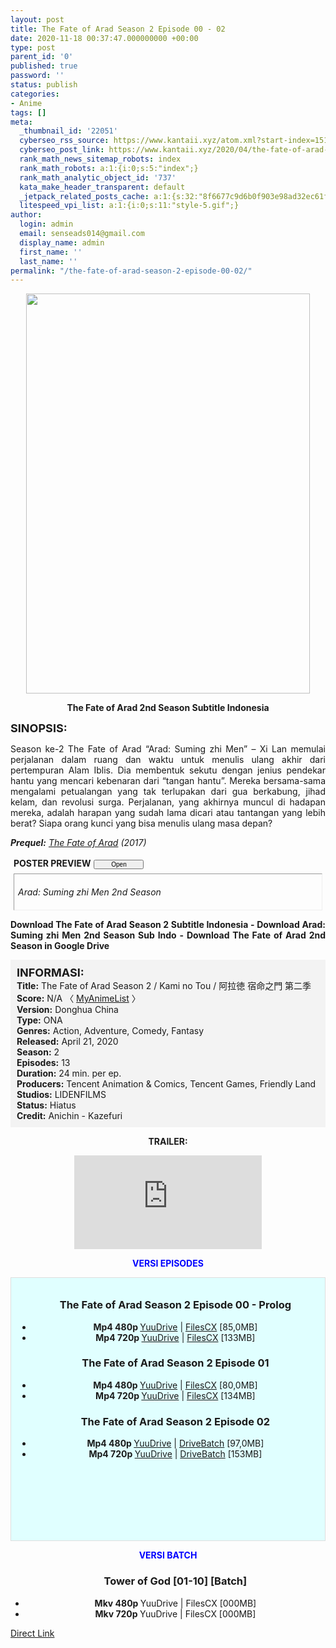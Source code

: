 ```yaml
---
layout: post
title: The Fate of Arad Season 2 Episode 00 - 02
date: 2020-11-18 00:37:47.000000000 +00:00
type: post
parent_id: '0'
published: true
password: ''
status: publish
categories:
- Anime
tags: []
meta:
  _thumbnail_id: '22051'
  cyberseo_rss_source: https://www.kantaii.xyz/atom.xml?start-index=151&max-results=150
  cyberseo_post_link: https://www.kantaii.xyz/2020/04/the-fate-of-arad-season-2.html
  rank_math_news_sitemap_robots: index
  rank_math_robots: a:1:{i:0;s:5:"index";}
  rank_math_analytic_object_id: '737'
  kata_make_header_transparent: default
  _jetpack_related_posts_cache: a:1:{s:32:"8f6677c9d6b0f903e98ad32ec61f8deb";a:2:{s:7:"expires";i:1657916448;s:7:"payload";a:0:{}}}
  litespeed_vpi_list: a:1:{i:0;s:11:"style-5.gif";}
author:
  login: admin
  email: senseads014@gmail.com
  display_name: admin
  first_name: ''
  last_name: ''
permalink: "/the-fate-of-arad-season-2-episode-00-02/"
---
```

<div class="separator" style="clear: both; text-align: center;"><a href="https://1.bp.blogspot.com/-bfCRqHYCr80/XqrmtLHja2I/AAAAAAAACo4/TL76_jIzmjMR2qpog_rqSGsWDORb4Nb3ACLcBGAsYHQ/s1600/The%2BFate%2Bof%2BArad%2BS2%2Ba.jpg" style="margin-left: 1em; margin-right: 1em;"><img border="0" data-original-height="625" data-original-width="444" height="640" src="{{ site.baseurl }}/assets/2020/11/The%2BFate%2Bof%2BArad%2BS2%2Ba.jpg" width="454" /></a></div>
<p>
<div style="text-align: center;"><b>The Fate of Arad 2nd Season Subtitle Indonesia</b></div>
<p><b><span style="font-size: large;">SINOPSIS:</span></b>
<div style="text-align: justify;">Season ke-2 The Fate of Arad “Arad: Suming zhi Men” – Xi Lan memulai perjalanan dalam ruang dan waktu untuk menulis ulang akhir dari pertempuran Alam Iblis. Dia membentuk sekutu dengan jenius pendekar hantu yang mencari kebenaran dari “tangan hantu”. Mereka bersama-sama mengalami petualangan yang tak terlupakan dari gua berkabung, jihad kelam, dan revolusi surga. Perjalanan, yang akhirnya muncul di hadapan mereka, adalah harapan yang sudah lama dicari atau tantangan yang lebih berat? Siapa orang kunci yang bisa menulis ulang masa depan?</p>
<p><i><b>Prequel:</b> <a href="http://www.kantaii.web.id/2020/04/the-fate-of-arad-batch.html" target="_blank" rel="noopener">The Fate of Arad</a> (2017)</i></p>
<div>
<div style="margin: 5px;">
<div class="smallfont" style="margin-bottom: 2px;"><span style="font-weight: bold;">POSTER PREVIEW</span><input onclick="if (this.parentNode.parentNode.getElementsByTagName('div')[1].getElementsByTagName('div')[0].style.display != '') { this.parentNode.parentNode.getElementsByTagName('div')[1].getElementsByTagName('div')[0].style.display = ''; this.innerText = ''; this.value = ' Close..'; } else { this.parentNode.parentNode.getElementsByTagName('div')[1].getElementsByTagName('div')[0].style.display = 'none'; this.innerText = ''; this.value = ' Clik Here'; }" style="font-size: 10px; margin: 5px; padding: 0px; width: 80px;" type="button" value="Open" /></div>
<div class="alt2" style="border: 1px inset; margin: 0px; padding: 6px;">
<div style="display: none;">
<div class="separator" style="clear: both; text-align: center;"><a href="https://1.bp.blogspot.com/-UwdfjvAqAQU/XqrnGeVpEBI/AAAAAAAACpE/54BOcnlSfV8FvE-cp9DoXpENoWBpTRAOQCLcBGAsYHQ/s1600/The%2BFate%2Bof%2BArad%2BS2%2Bc.jpg" style="margin-left: 1em; margin-right: 1em;"><img border="0" data-original-height="539" data-original-width="1106" height="310" src="{{ site.baseurl }}/assets/2020/11/The%2BFate%2Bof%2BArad%2BS2%2Bc.jpg" width="640" /></a></div>
<p></div>
<p><em>Arad: Suming zhi Men 2nd Season</em></div>
</div>
</div>
<p><b>Download The Fate of Arad Season 2 Subtitle Indonesia - Download Arad: Suming zhi Men 2nd Season Sub Indo - Download The Fate of Arad 2nd Season in Google Drive</b></div>
<p><a name="more"></a></p>
<div style="background-color: #f3f3f3; padding: 10px; text-align: left;"><b><span style="font-size: large;">INFORMASI:</span></b><br /><b>Title:</b> The Fate of Arad Season 2 / Kami no Tou / 阿拉徳 宿命之門 第二季<br /><b>Score:</b> N/A 〈 <a href="https://myanimelist.net/anime/38416/Arad__Suming_zhi_Men_2nd_Season?q=arad" target="_blank" rel="noopener">MyAnimeList</a> 〉<br /><b>Version:</b> Donghua China<br /><b>Type:</b> ONA<br /><b>Genres:</b> Action, Adventure, Comedy, Fantasy<br /><b>Released:</b> April 21, 2020<br /><b>Season:</b> 2<br /><b>Episodes:</b> 13<br /><b>Duration:</b> 24 min. per ep.<br /><b>Producers:</b> Tencent Animation &amp; Comics, Tencent Games, Friendly Land<br /><b>Studios:</b> LIDENFILMS<br /><b>Status:</b> Hiatus<br /><b>Credit:</b> Anichin - Kazefuri</div>
<p>
<div style="text-align: center;"><b>TRAILER:</b></div>
<p>
<div style="text-align: center;">
<div class="videoyoutube">
<div class="video-responsive"><iframe allowfullscreen="1" class="embedded-video-large" frameborder="0" src="https://www.youtube.com/embed/oB3xUDnHTJQ?rel=0"></iframe></div>
</div>
<p>
<div style="text-align: center;"><b><span style="color: blue;">VERSI EPISODES</span></b></div>
<p>
<div style="background-color: lightcyan; border: 1px double rgb(222, 222, 222); height: 400px; overflow: auto; padding: 10px; text-align: left; width: auto;">
<div class="dl">
<ul />
<h3 style="text-align: center;">The Fate of Arad Season 2 Episode 00 - Prolog</h3>
<li style="text-align: center;"><b>Mp4 480p </b><a href="https://www.autoratio.com/zWgPy93u" target="_blank" rel="noopener">YuuDrive</a> | <a href="https://www.autoratio.com/2xWrHfM" target="_blank" rel="noopener">FilesCX</a> [85,0MB]</li>
<li style="text-align: center;"><b>Mp4 720p </b><a href="https://www.autoratio.com/ZEdfJc" target="_blank" rel="noopener">YuuDrive</a> | <a href="https://www.autoratio.com/C2KAj1bV" target="_blank" rel="noopener">FilesCX</a> [133MB]</li>
</div>
<div class="dl">
<ul />
<h3 style="text-align: center;">The Fate of Arad Season 2 Episode 01</h3>
<li style="text-align: center;"><b>Mp4 480p </b><a href="https://www.autoratio.com/YKRKOa" target="_blank" rel="noopener">YuuDrive</a> | <a href="https://www.autoratio.com/XjTdk" target="_blank" rel="noopener">FilesCX</a> [80,0MB]</li>
<li style="text-align: center;"><b>Mp4 720p </b><a href="https://www.autoratio.com/g6SWeJ" target="_blank" rel="noopener">YuuDrive</a> | <a href="https://www.autoratio.com/CtTZsm" target="_blank" rel="noopener">FilesCX</a> [134MB]</li>
</div>
<div class="dl">
<ul />
<h3 style="text-align: center;">The Fate of Arad Season 2 Episode 02</h3>
<li style="text-align: center;"><b>Mp4 480p </b><a href="https://www.autoratio.com/dFFGRj4cr" target="_blank" rel="noopener">YuuDrive</a> | <a href="https://www.autoratio.com/3fhb" target="_blank" rel="noopener">DriveBatch</a> [97,0MB]</li>
<li style="text-align: center;"><b>Mp4 720p </b><a href="https://www.autoratio.com/vFzP" target="_blank" rel="noopener">YuuDrive</a> | <a href="https://www.autoratio.com/5BJcEjQt" target="_blank" rel="noopener">DriveBatch</a> [153MB]</li>
</div>
</div>
<p>
<div style="text-align: center;"><b><span style="color: blue;">VERSI BATCH</span></b></div>
<div class="dl">
<ul />
<h3 style="text-align: center;">Tower of God [01-10] [Batch]</h3>
<li style="text-align: center;"><b>Mkv 480p </b>YuuDrive | FilesCX [000MB]</li>
<li style="text-align: center;"><b>Mkv 720p </b>YuuDrive | FilesCX [000MB]</li>
</div>
</div>
<link rel="stylesheet" href="https://cdnjs.cloudflare.com/ajax/libs/font-awesome/4.7.0/css/font-awesome.min.css" />
<div class="divbtn"> <a href="https://handymansurrender.com/fihup8buzv?key=94550f7ce39444073321dde3b8782f97" class="btn"><i class="fa fa-download"></i> Direct Link</a> </div>
